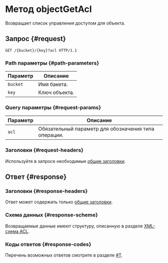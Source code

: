 # Метод objectGetAcl

Возвращает список управления доступом для объекта.

## Запрос {#request}

```
GET /{bucket}/{key}?acl HTTP/1.1
```

### Path параметры {#path-parameters}

Параметр | Описание
----- | -----
`bucket` | Имя бакета.
`key` | Ключ объекта.


### Query параметры {#request-params}

Параметр | Описание
----- | -----
`acl` | Обязательный параметр для обозначения типа операции.

### Заголовки {#request-headers}

Используйте в запросе необходимые [общие заголовки](../common-request-headers.md).

## Ответ {#response}

### Заголовки {#response-headers}

Ответ может содержать только [общие заголовки](../common-response-headers.md).

### Схема данных {#response-scheme}

Возвращаемые данные имеют структуру, описанную в разделе [XML-cхема ACL](xmlscheme.md).

### Коды ответов {#response-codes}

Перечень возможных ответов смотрите в разделе [#T](../response-codes.md).

